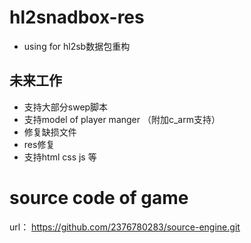# hl2snadbox-res
- using for hl2sb数据包重构

## 未来工作
- 支持大部分swep脚本
- 支持model of player manger （附加c_arm支持）
- 修复缺损文件
- res修复
- 支持html css js 等

# source code of game
url：
https://github.com/2376780283/source-engine.git
